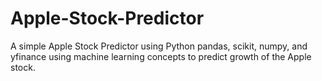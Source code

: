 # Apple-Stock-Predictor
A simple Apple Stock Predictor using Python pandas, scikit, numpy, and yfinance using machine learning concepts to predict growth of the Apple stock. 
